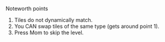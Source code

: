 Noteworth points
1. Tiles do not dynamically match.
2. You CAN swap tiles of the same type (gets around point 1).
3. Press Mom to skip the level.
